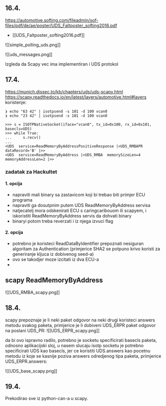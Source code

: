 ## 16.4.
https://automotive.softing.com/fileadmin/sof-files/pdf/de/ae/poster/UDS_Faltposter_softing2016.pdf
- [[UDS_Faltposter_softing2016.pdf]]

![[simple_polling_uds.png]]


![[uds_messages.png]]


Izgleda da Scapy vec ima implementiran i UDS protokol

## 17.4.
https://munich.dissec.to/kb/chapters/uds/uds-scapy.html
https://scapy.readthedocs.io/en/latest/layers/automotive.html#layers
koristenje:

```
❯ echo "63 42" | isotpsend -s 101 -d 100 vcan0
❯ echo "23 42" | isotpsend -s 101 -d 100 vcan0
```

```
>>> s = ISOTPNativeSocket(iface="vcan0", tx_id=0x100, rx_id=0x101, basecls=UDS)
>>> while True:
...     s.recv()
... 
<UDS  service=ReadMemoryByAddressPositiveResponse |<UDS_RMBAPR  dataRecord='B' |>>
<UDS  service=ReadMemoryByAddress |<UDS_RMBA  memorySizeLen=4 memoryAddressLen=2 |>>

```


### zadatak za Hackultet

#### 1. opcija
- napraviti mali binary sa zastavicom koji bi trebao biti primjer ECU programa
- napraviti ga dosutpnim putem UDS ReadMemoryByAddress servisa
- natjecatelj mora odskenirati ECU s caringcaribouom ili scapyem, i iskoristiti ReadMemoryByAddress servis da dohvati binary
- binaryi potom treba reverzati i iz njega izvuci flag

#### 2. opcija
- potrebno je koristeci ReadDataByIdentifier prepoznati nesiguran algoritam za Authentication (primjerice SHA2 se potpuno krivo koristi za generiranje kljuca iz dobivenog seed-a)
- ovo se takodjer moze izcitati iz dva ECU-a
- 

## scapy ReadMemoryByAddress

![[UDS_RMBA_scapy.png]]


## 18.4.
scapy prepoznaje je li neki paket odgovor na neki drugi koristeci answers metodu svakog paketa, primjerice je li dobiveni UDS_ERPR paket odgovor na poslani UDS_PR:
![[UDS_ERPR_scapy.png]]

da bi ovo ispravno radilo, potrebno je socketu specificirati basecls paketa, odnosno aplikacijski sloj, u nasem slucaju isotp socketu je potrebno specificirati UDS kao basecls, jer ce koristiti UDS.answers kao pocetnu metodu iz koje se kasnije poziva answers odredjenog tipa paketa, primjerice UDS_ERPR.answers:

![[UDS_base_scapy.png]]

## 19.4.

Prekodirao sve iz python-can-a u scapy.



